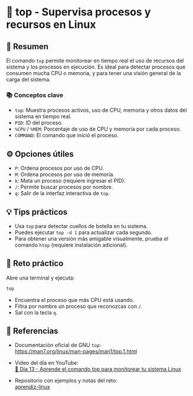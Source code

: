 # 🐧 top - Supervisa procesos y recursos en Linux

## 🧠 Resumen

El comando `top` permite monitorear en tiempo real el uso de recursos del sistema y los procesos en ejecución. Es ideal para detectar procesos que consumen mucha CPU o memoria, y para tener una visión general de la carga del sistema.

### 📚 Conceptos clave

* `top`: Muestra procesos activos, uso de CPU, memoria y otros datos del sistema en tiempo real.
* `PID`: ID del proceso.
* `%CPU` / `%MEM`: Porcentaje de uso de CPU y memoria por cada proceso.
* `COMMAND`: El comando que inició el proceso.

## ⚙️ Opciones útiles

* `P`: Ordena procesos por uso de CPU.
* `M`: Ordena procesos por uso de memoria.
* `k`: Mata un proceso (requiere ingresar el PID).
* `/`: Permite buscar procesos por nombre.
* `q`: Salir de la interfaz interactiva de `top`.

## 💡 Tips prácticos

* Usa `top` para detectar cuellos de botella en tu sistema.
* Puedes ejecutar `top -d 1` para actualizar cada segundo.
* Para obtener una versión más amigable visualmente, prueba el comando `htop` (requiere instalación adicional).

## 🧪 Reto práctico

Abre una terminal y ejecuta:

```bash
top
```

* Encuentra el proceso que más CPU está usando.
* Filtra por nombre un proceso que reconozcas con `/`.
* Sal con la tecla `q`.

## 📎 Referencias

* Documentación oficial de GNU `top`:  
  https://man7.org/linux/man-pages/man1/top.1.html

* Video del día en YouTube:  
  [🔗 Día 13 - Aprende el comando top para monitorear tu sistema Linux](https://www.youtube.com/watch?v=-xTE-rqFwuM)

* Repositorio con ejemplos y notas del reto:  
  [aprendiz-linux](https://github.com/jorgearma1982/aprendiz-linux/tree/main/21_dias_comandos_basicos)
